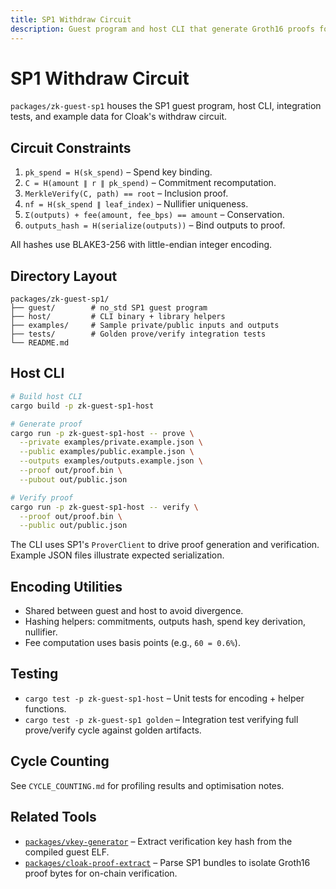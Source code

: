 ```yaml
---
title: SP1 Withdraw Circuit
description: Guest program and host CLI that generate Groth16 proofs for Cloak withdrawals.
---
```


# SP1 Withdraw Circuit

`packages/zk-guest-sp1` houses the SP1 guest program, host CLI, integration tests, and example data for Cloak's withdraw circuit.

## Circuit Constraints

1. `pk_spend = H(sk_spend)` – Spend key binding.
2. `C = H(amount ∥ r ∥ pk_spend)` – Commitment recomputation.
3. `MerkleVerify(C, path) == root` – Inclusion proof.
4. `nf = H(sk_spend ∥ leaf_index)` – Nullifier uniqueness.
5. `Σ(outputs) + fee(amount, fee_bps) == amount` – Conservation.
6. `outputs_hash = H(serialize(outputs))` – Bind outputs to proof.

All hashes use BLAKE3-256 with little-endian integer encoding.

## Directory Layout

```
packages/zk-guest-sp1/
├── guest/        # no_std SP1 guest program
├── host/         # CLI binary + library helpers
├── examples/     # Sample private/public inputs and outputs
├── tests/        # Golden prove/verify integration tests
└── README.md
```

## Host CLI

```bash
# Build host CLI
cargo build -p zk-guest-sp1-host

# Generate proof
cargo run -p zk-guest-sp1-host -- prove \
  --private examples/private.example.json \
  --public examples/public.example.json \
  --outputs examples/outputs.example.json \
  --proof out/proof.bin \
  --pubout out/public.json

# Verify proof
cargo run -p zk-guest-sp1-host -- verify \
  --proof out/proof.bin \
  --public out/public.json
```

The CLI uses SP1's `ProverClient` to drive proof generation and verification. Example JSON files illustrate expected serialization.

## Encoding Utilities

- Shared between guest and host to avoid divergence.
- Hashing helpers: commitments, outputs hash, spend key derivation, nullifier.
- Fee computation uses basis points (e.g., `60 = 0.6%`).

## Testing

- `cargo test -p zk-guest-sp1-host` – Unit tests for encoding + helper functions.
- `cargo test -p zk-guest-sp1 golden` – Integration test verifying full prove/verify cycle against golden artifacts.

## Cycle Counting

See `CYCLE_COUNTING.md` for profiling results and optimisation notes.

## Related Tools

- [`packages/vkey-generator`](./vkey-generator.md) – Extract verification key hash from the compiled guest ELF.
- [`packages/cloak-proof-extract`](./cloak-proof-extract.md) – Parse SP1 bundles to isolate Groth16 proof bytes for on-chain verification.
